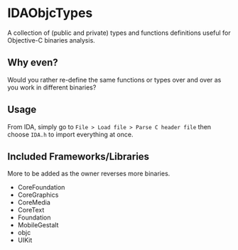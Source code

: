 # IDAObjcTypes
A collection of (public and private) types and functions definitions useful for Objective-C binaries analysis.

## Why even?
Would you rather re-define the same functions or types over and over as you work in different binaries?

## Usage
From IDA, simply go to `File > Load file > Parse C header file` then choose `IDA.h` to import everything at once.

## Included Frameworks/Libraries
More to be added as the owner reverses more binaries.
- CoreFoundation
- CoreGraphics
- CoreMedia
- CoreText
- Foundation
- MobileGestalt
- objc
- UIKit